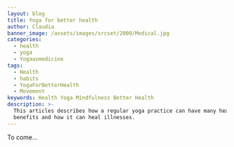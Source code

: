 ```yaml
---
layout: blog
title: Yoga for better health
author: Claudia
banner_image: /assets/images/srcset/2000/Medical.jpg
categories:
  - health
  - yoga
  - Yogaasmedicine
tags:
  - Health
  - habits
  - YogaForBetterHealth
  - Movement
keywords: Health Yoga Mindfulness Better Health
description: >-
  This articles describes how a regular yoga practice can have many health
  benefits and how it can heal illnesses.
---
```


To come...